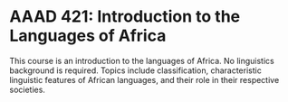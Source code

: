 # AAAD 421: Introduction to the Languages of Africa

This course is an introduction to the languages of Africa. No linguistics background is required. Topics include classification, characteristic linguistic features of African languages, and their role in their respective societies.